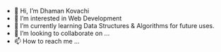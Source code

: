 - 👋 Hi, I’m Dhaman Kovachi
- 👀 I’m interested in Web Development
- 🌱 I’m currently learning Data Structures & Algorithms for future uses.
- 💞️ I’m looking to collaborate on ...
- 📫 How to reach me ...

<!---
Kratos9211/Kratos9211 is a ✨ special ✨ repository because its `README.md` (this file) appears on your GitHub profile.
You can click the Preview link to take a look at your changes.
--->
